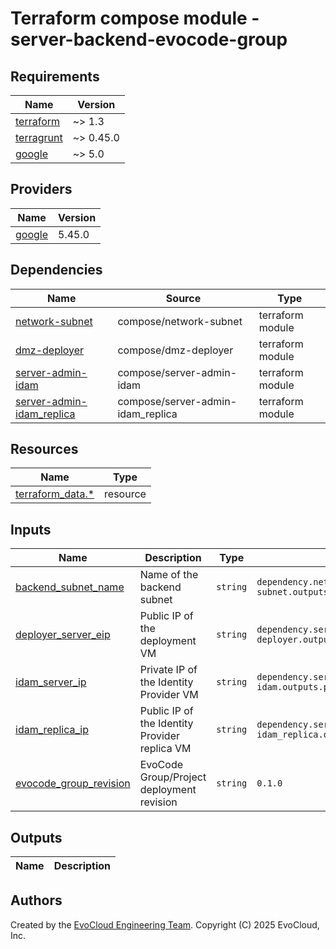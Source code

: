 <!-- BEGIN_TF_DOCS -->
# Terraform compose module - server-backend-evocode-group

## Requirements

| Name                                                                        | Version   |
|-----------------------------------------------------------------------------|-----------|
| <a name="requirement_terraform"></a> [terraform](#requirement\_terraform)   | ~> 1.3    |
| <a name="requirement_terragrunt"></a> [terragrunt](#requirement\_terraform) | ~> 0.45.0 |
| <a name="requirement_google"></a> [google](#requirement\_google)            | ~> 5.0    |

## Providers

| Name | Version |
|------|---------|
| <a name="provider_google"></a> [google](#provider\_google) | 5.45.0 |

## Dependencies

| Name                                                                                                 | Source                | Type             |
|------------------------------------------------------------------------------------------------------|-----------------------|------------------|
| <a name="depedencies_network-subnet"></a> [network-subnet](#dependencies\_network-subnet)            | compose/network-subnet | terraform module |
| <a name="dependencies_server-dmz-deployer"></a> [dmz-deployer](#dependencies\_dmz-deployer)          | compose/dmz-deployer  | terraform module |
| <a name="dependencies_server-admin-idam"></a> [server-admin-idam](#dependencies\_server-admin-idam]) | compose/server-admin-idam | terraform module |
| <a name="dependencies_server-admin-idam_replica"></a> [server-admin-idam_replica](#dependencies\_server-admin-idam_replica])   | compose/server-admin-idam_replica | terraform module |

## Resources

| Name                                                                                                                                               | Type        |
|----------------------------------------------------------------------------------------------------------------------------------------------------|-------------|
| [terraform_data.*](https://developer.hashicorp.com/terraform/language/resources/terraform-data)                                                    | resource    |

## Inputs

| Name                                                               | Description                                   | Type     | Default                  | Required |
|--------------------------------------------------------------------|-----------------------------------------------|----------|--------------------------|:--------:|
| <a name="input_backend_subnet_name"></a> [backend_subnet_name](#input\_input_backend_subnet_name) | Name of the backend subnet                    | `string` | `dependency.network-subnet.outputs.backend_subnet_name` |   yes    |
| <a name="input_deployer_server_eip"></a> [deployer_server_eip](#input\_deployer_server_eip) | Public IP of the deployment VM                | `string` | `dependency.server-dmz-deployer.outputs.public_ip` |   yes    |
| <a name="input_idam_server_ip"></a> [idam_server_ip](#input\_idam_server_ip) | Private IP of the Identity Provider VM        | `string` | `dependency.server-admin-idam.outputs.private_ip` |   yes    |
| <a name="input_idam_replica_ip"></a> [idam_replica_ip](#input\_idam_replica_ip) | Public IP of the Identity Provider replica VM | `string` | `dependency.server-admin-idam_replica.outputs.private_ip` |   yes    |
| <a name="input_evocode_group_revision"></a> [evocode_group_revision](#input\_evocode_revision) | EvoCode Group/Project deployment revision     | `string` | `0.1.0`                  |   yes    |

## Outputs

| Name | Description                                    |
|------|------------------------------------------------|

## Authors

Created by the [EvoCloud Engineering Team](https://evocloud.dev). Copyright (C) 2025 EvoCloud, Inc.

<!-- END_TF_DOCS -->